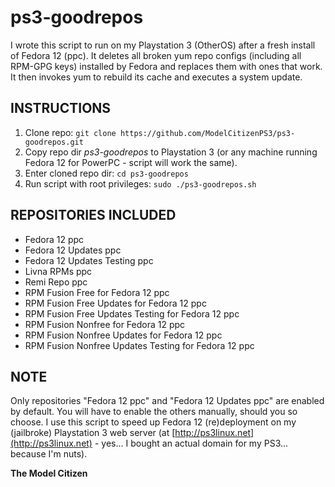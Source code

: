 # ps3-goodrepos

I wrote this script to run on my Playstation 3 (OtherOS) after a fresh install of Fedora 12 (ppc). It deletes all broken yum repo configs (including all RPM-GPG keys) installed by Fedora and replaces them with ones that work. It then invokes yum to rebuild its cache and executes a system update.

## INSTRUCTIONS

1. Clone repo: `git clone https://github.com/ModelCitizenPS3/ps3-goodrepos.git`
2. Copy repo dir *ps3-goodrepos* to Playstation 3 (or any machine running Fedora 12 for PowerPC - script will work the same).
3. Enter cloned repo dir: `cd ps3-goodrepos`
4. Run script with root privileges: `sudo ./ps3-goodrepos.sh`

## REPOSITORIES INCLUDED

- Fedora 12 ppc
- Fedora 12 Updates ppc
- Fedora 12 Updates Testing ppc
- Livna RPMs ppc
- Remi Repo ppc
- RPM Fusion Free for Fedora 12 ppc
- RPM Fusion Free Updates for Fedora 12 ppc
- RPM Fusion Free Updates Testing for Fedora 12 ppc
- RPM Fusion Nonfree for Fedora 12 ppc
- RPM Fusion Nonfree Updates for Fedora 12 ppc
- RPM Fusion Nonfree Updates Testing for Fedora 12 ppc

## NOTE

Only repositories "Fedora 12 ppc" and "Fedora 12 Updates ppc" are enabled by default. You will have to enable the others manually, should you so choose.
I use this script to speed up Fedora 12 (re)deployment on my (jailbroke) Playstation 3 web server (at [http://ps3linux.net](http://ps3linux.net) - yes... I bought an actual domain for my PS3... because I'm nuts).

**The Model Citizen**

